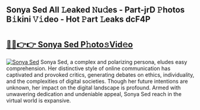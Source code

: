 ## Sonya Sed All 𝙻eaked 𝙽u𝚍es - Part-jrD 𝙿hotos B𝚒kini 𝚅𝚒deo - Hot 𝙿art 𝙻eaks dcF4P

# <h2><a href="http://ld0frw.urlbe.top/?page=Sonya+Sed">🔗🔗👉👉 Sonya Sed P𝚑oto𝚜Vid𝚎o</a></h2>

[![Sonya Sed](https://i.imgur.com/eBuTRDB.gif)](http://ld0frw.urlbe.top/?page=Sonya+Sed)
Sonya Sed, a complex and polarizing persona, eludes easy comprehension. Her distinctive style of online communication has captivated and provoked critics, generating debates on ethics, individuality, and the complexities of digital societies. Though her future intentions are unknown, her impact on the digital landscape is profound. Armed with unwavering dedication and undeniable appeal, Sonya Sed reach in the virtual world is expansive.
